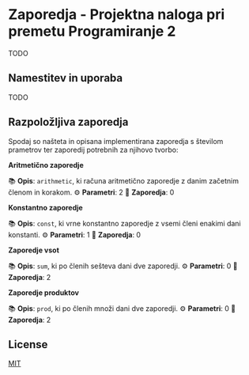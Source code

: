 # Zaporedja - Projektna naloga pri premetu Programiranje 2

TODO
## Namestitev in uporaba
TODO
## Razpoložljiva zaporedja
Spodaj so našteta in opisana implementirana zaporedja s številom prametrov ter zaporedij potrebnih za njihovo tvorbo:

**Aritmetično zaporedje**

📚 **Opis**: `arithmetic`, ki računa aritmetično zaporedje z danim začetnim členom in korakom.
⚙️ **Parametri**:   2
🚀 **Zaporedja**:   0 


 **Konstantno zaporedje**

 📚 **Opis**: `const`, ki vrne konstantno zaporedje z vsemi členi enakimi dani konstanti.
 ⚙️ **Parametri**:   1
 🚀 **Zaporedja**:   0 


 **Zaporedje vsot**

 📚 **Opis**: `sum`, ki po členih sešteva dani dve zaporedji.
 ⚙️ **Parametri**:   0
 🚀 **Zaporedja**:   2 


 **Zaporedje produktov**

 📚 **Opis**:    `prod`, ki po členih množi dani dve zaporedji.
 ⚙️ **Parametri**:   0
 🚀 **Zaporedja**:   2 



## License
[MIT](https://choosealicense.com/licenses/mit/)

